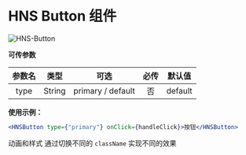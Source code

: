 # HNS Button 组件

<img src="https://img.shields.io/badge/HNS--Button-v1.0-%23ff6987" alt="HNS-Button">

**可传参数**

| 参数名  |   类型   |        可选         | 必传  |   默认值   |
|:----:|:------:|:-----------------:|:---:|:-------:|
| type | String | primary / default |  否  | default |

**使用示例：**

```jsx
<HNSButton type={"primary"} onClick={handleClick}>按钮</HNSButton>
```

动画和样式 通过切换不同的 `className` 实现不同的效果




